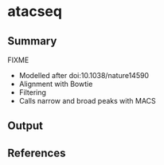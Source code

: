 # atacseq

## Summary

FIXME
- Modelled after doi:10.1038/nature14590
- Alignment with Bowtie
- Filtering
- Calls narrow and broad peaks with MACS

## Output

## References



